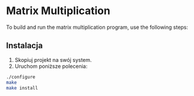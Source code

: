 # Matrix Multiplication

To build and run the matrix multiplication program, use the following steps:

## Instalacja

1. Skopiuj projekt na swój system.
2. Uruchom poniższe polecenia:

```bash
./configure
make
make install
